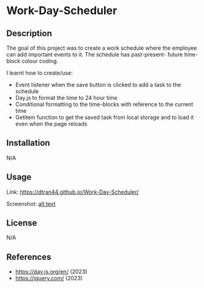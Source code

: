 # Work-Day-Scheduler

## Description
The goal of this project was to create a work schedule where the employee can add important events to it. The schedule has past-present- future time-block colour coding. 

I learnt how to create/use: 
- Event listener when the save button is clicked to add a task to the schedule 
- Day.js to format the time to 24 hour time
- Conditional formatting to the time-blocks with reference to the current time 
- Getitem function to get the saved task from local storage and to load it even when the page reloads 

## Installation

N/A

## Usage

Link: https://dtran44.github.io/Work-Day-Scheduler/

Screenshot: 
[alt text](https://github.com/dtran44/Work-Day-Scheduler/blob/main/assets/Work%20Day%20Scheduler%20.jpg)

## License

N/A


## References
- https://day.js.org/en/ (2023)
- https://jquery.com/ (2023)
